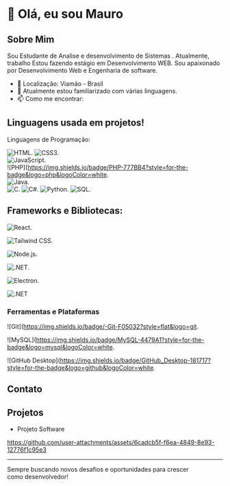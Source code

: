 # 👋 Olá, eu sou Mauro


## Sobre Mim

Sou Estudante de Analise e desenvolvimento de Sistemas . Atualmente, trabalho Estou fazendo estágio em Desenvolvimento WEB. Sou apaixonado por Desenvolvimento Web e Engenharia de software.

- 📍 Localização: Viamão - Brasil
- 🌱 Atualmente estou familiarizado com várias linguagens.
- 📫 Como me encontrar: 

## Linguagens usada em projetos!

Linguagens de Programação: 

  ![HTML](https://img.shields.io/badge/HTML5-E34F26?style=for-the-badge&logo=html5&logoColor=white).   ![CSS3](https://img.shields.io/badge/CSS3-1572B6?style=for-the-badge&logo=css3&logoColor=white).  
  ![JavaScript](https://img.shields.io/badge/JavaScript-F7DF1E?style=for-the-badge&logo=javascript&logoColor=black).  
  ![PHP](https://img.shields.io/badge/PHP-777BB4?style=for-the-badge&logo=php&logoColor=white.  
  ![Java](https://img.shields.io/badge/Java-007396?style=for-the-badge&logo=java&logoColor=white).  
  ![C](https://img.shields.io/badge/C-00599C?style=for-the-badge&logo=c&logoColor=white). 
  ![C#](https://img.shields.io/badge/C%23-239120?style=for-the-badge&logo=c-sharp&logoColor=white). 
  ![Python](https://img.shields.io/badge/Python-3776AB?style=for-the-badge&logo=python&logoColor=white). 
  ![SQL](https://img.shields.io/badge/SQL-003B57?style=for-the-badge&logo=postgresql&logoColor=white).
  
## Frameworks e Bibliotecas: 

![React](https://img.shields.io/badge/React-20232A?style=for-the-badge&logo=react&logoColor=61DAFB).

![Tailwind CSS](https://img.shields.io/badge/Tailwind_CSS-38B2AC?style=for-the-badge&logo=tailwind-css&logoColor=white).

![Node.js](https://img.shields.io/badge/Node.js-339933?style=for-the-badge&logo=nodedotjs&logoColor=white).

![.NET](https://img.shields.io/badge/.NET-512BD4?style=for-the-badge&logo=dotnet&logoColor=white).

![Electron](https://img.shields.io/badge/Electron-47848F?style=for-the-badge&logo=electron&logoColor=white).

![.NET](https://img.shields.io/badge/.NET-512BD4?style=for-the-badge&logo=dotnet&logoColor=white)


### Ferramentas e Plataformas
![Git](https://img.shields.io/badge/-Git-F05032?style=flat&logo=git.

![MySQL](https://img.shields.io/badge/MySQL-4479A1?style=for-the-badge&logo=mysql&logoColor=white.

![GitHub Desktop](https://img.shields.io/badge/GitHub_Desktop-181717?style=for-the-badge&logo=github&logoColor=white.
## Contato



## Projetos

- Projeto Software


https://github.com/user-attachments/assets/6cadcb5f-f6ea-4849-8e93-12776f1c95e3









---

Sempre buscando novos desafios e oportunidades para crescer como desenvolvedor!

